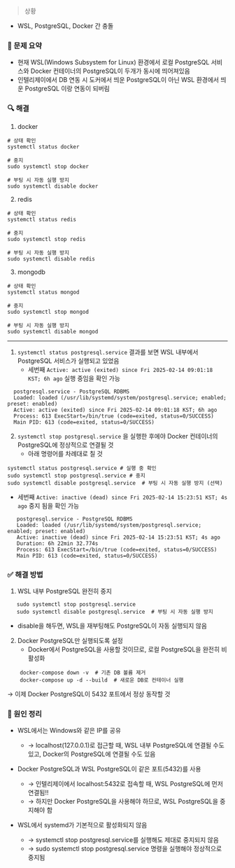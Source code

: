 > 상황 
- WSL, PostgreSQL, Docker 간 충돌

### 📌 문제 요약
- 현재 WSL(Windows Subsystem for Linux) 환경에서 로컬 PostgreSQL 서비스와 Docker 컨테이너의 PostgreSQL이 두개가 동시에 띄어져있음
- 인텔리제이에서 DB 연동 시 도커에서 띄운 PostgreSQL이 아닌 WSL 환경에서 띄운 PostgreSQL 이랑 연동이 되버림

### 🔍 해결 
1. docker
```dotenv
# 상태 확인
systemctl status docker

# 중지
sudo systemctl stop docker

# 부팅 시 자동 실행 방지
sudo systemctl disable docker
```
2. redis
```dotenv
# 상태 확인
systemctl status redis

# 중지
sudo systemctl stop redis

# 부팅 시 자동 실행 방지
sudo systemctl disable redis
```
3. mongodb
```dotenv
# 상태 확인
systemctl status mongod

# 중지
sudo systemctl stop mongod

# 부팅 시 자동 실행 방지
sudo systemctl disable mongod
```

---

1. `systemctl status postgresql.service` 결과를 보면 WSL 내부에서 PostgreSQL 서비스가 실행되고 있었음
    - 세번째 `Active: active (exited) since Fri 2025-02-14 09:01:18 KST; 6h ago` 실행 중임을 확인 가능
```dotenv
  postgresql.service - PostgreSQL RDBMS
  Loaded: loaded (/usr/lib/systemd/system/postgresql.service; enabled; preset: enabled)
  Active: active (exited) since Fri 2025-02-14 09:01:18 KST; 6h ago
  Process: 613 ExecStart=/bin/true (code=exited, status=0/SUCCESS)
  Main PID: 613 (code=exited, status=0/SUCCESS)
```
2. `systemctl stop postgresql.service` 을 실행한 후에야 Docker 컨테이너의 PostgreSQL에 정상적으로 연결될 것
   - 아래 명령어를 차례대로 칠 것
```dotenv
systemctl status postgresql.service # 실행 중 확인
sudo systemctl stop postgresql.service # 중지
sudo systemctl disable postgresql.service  # 부팅 시 자동 실행 방지 (선택)
```

   - 세번째 `Active: inactive (dead) since Fri 2025-02-14 15:23:51 KST; 4s ago` 중지 됨을 확인 가능
    
```dotenv
   postgresql.service - PostgreSQL RDBMS
   Loaded: loaded (/usr/lib/systemd/system/postgresql.service; enabled; preset: enabled)
   Active: inactive (dead) since Fri 2025-02-14 15:23:51 KST; 4s ago
   Duration: 6h 22min 32.774s
   Process: 613 ExecStart=/bin/true (code=exited, status=0/SUCCESS)
   Main PID: 613 (code=exited, status=0/SUCCESS)
```
### ✅ 해결 방법
1. WSL 내부 PostgreSQL 완전히 중지
```dotenv
   sudo systemctl stop postgresql.service
   sudo systemctl disable postgresql.service  # 부팅 시 자동 실행 방지
```
   - disable을 해두면, WSL을 재부팅해도 PostgreSQL이 자동 실행되지 않음

2. Docker PostgreSQL만 실행되도록 설정
   - Docker에서 PostgreSQL을 사용할 것이므로, 로컬 PostgreSQL을 완전히 비활성화
```dotenv
    docker-compose down -v  # 기존 DB 볼륨 제거
    docker-compose up -d --build  # 새로운 DB로 컨테이너 실행
```
→ 이제 Docker PostgreSQL이 5432 포트에서 정상 동작할 것


### 🚨 원인 정리 
- WSL에서는 Windows와 같은 IP를 공유
  - →  localhost(127.0.0.1)로 접근할 때, WSL 내부 PostgreSQL에 연결될 수도 있고, Docker의 PostgreSQL에 연결될 수도 있음

- Docker PostgreSQL과 WSL PostgreSQL이 같은 포트(5432)를 사용
  - → 인텔리제이에서 localhost:5432로 접속할 때, WSL PostgreSQL에 먼저 연결됨!!
  - → 하지만 Docker PostgreSQL을 사용해야 하므로, WSL PostgreSQL을 중지해야 함

- WSL에서 systemd가 기본적으로 활성화되지 않음
  - → systemctl stop postgresql.service를 실행해도 제대로 중지되지 않음
  - → sudo systemctl stop postgresql.service 명령을 실행해야 정상적으로 중지됨
